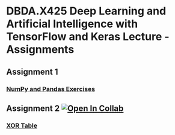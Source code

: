 # DBDA.X425 Deep Learning and Artificial Intelligence with TensorFlow and Keras Lecture - Assignments
## Assignment 1
  ### [NumPy  and Pandas Exercises](https://github.com/atalaydenknalbant/DBDA.X425_assignments/blob/main/assignment1.ipynb)
## Assignment 2  [![Open In Collab](https://colab.research.google.com/assets/colab-badge.svg)](https://colab.research.google.com/drive/1kWK5qegH8XatEPJ4_aSuINsewc-2LqWc?usp=sharing)
  ### [XOR Table](https://github.com/atalaydenknalbant/DBDA.X425_assignments/blob/main/assignment2.ipynb)
